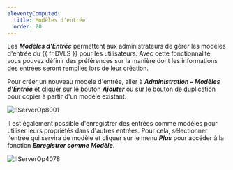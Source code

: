 ```yaml
---
eleventyComputed:
  title: Modèles d'entrée
  order: 20
---
```

Les ***Modèles d'Entrée*** permettent aux administrateurs de gérer les modèles d'entrée du {{ fr.DVLS }} pour les utilisateurs. Avec cette fonctionnalité, vous pouvez définir des préférences sur la manière dont les informations des entrées seront remplies lors de leur création.

Pour créer un nouveau modèle d'entrée, aller à ***Administration – Modèles d'Entrée*** et cliquer sur le bouton ***Ajouter*** ou sur le bouton de duplication pour copier à partir d'un modèle existant.

![!!ServerOp8001](https://cdnweb.devolutions.net/docs/docs_en_server_ServerOp8001.png)

Il est également possible d'enregistrer des entrées comme modèles pour utiliser leurs propriétés dans d'autres entrées. Pour cela, sélectionner l'entrée qui servira de modèle et cliquer sur le menu ***Plus*** pour accéder à la fonction ***Enregistrer comme Modèle***.

![!!ServerOp4078](https://cdnweb.devolutions.net/docs/docs_en_server_ServerOp4078.png)
